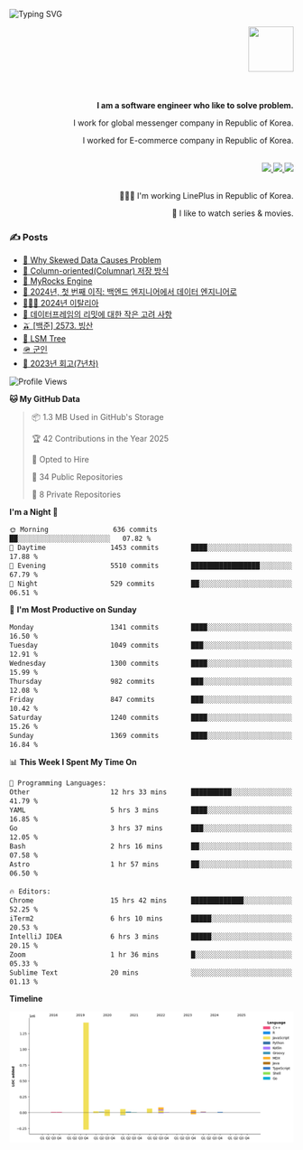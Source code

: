 ![Typing SVG](https://readme-typing-svg.herokuapp.com/?lines=Hello,+I'm+Changkwon+😎&height=150&width=1024&size=40&color=458588&background=282828&center=true&vCenter=true&multiline=false&duration=2000&pause=0)

<div align=right>
  <a href="https://github.com/devxb/gitanimals">
    <img
      src="https://render.gitanimals.org/lines/spearkkk?pet-id=624227435622945015"
      width="80"
      height="80"
    />
  </a>
  <br/>
  <br/>  
  <br/>
  
  **I am a software engineer who like to solve problem.**<br/>

  I work for global messenger company in Republic of Korea.<br/> 
  
  I worked for E-commerce company in Republic of Korea.<br/>
  <br/>

  <a href="https://www.linkedin.com/in/spearkkk/" target="_blank">
    <img src="https://img.shields.io/badge/LinkedIn-305D61.svg?&style=for-the-badge&logo=linkedin&logoColor=ffffff&labelColor=305D61&logoWidth=20"/>
  </a>
  <a href="http://spearkkk.dev/en/resume/" target="_blank">
    <img src="https://img.shields.io/badge/resume-305D61.svg?&style=for-the-badge&logo=ReadtheDocs&logoColor=ffffff&labelColor=305D61&logoWidth=20"/>
  </a>
  <a href="https://spearkkk.dev/" target="_blank">
    <img src="https://img.shields.io/badge/blog-305D61.svg?&style=for-the-badge&logo=ReadtheDocs&logoColor=ffffff&labelColor=305D61&logoWidth=20"/>
  </a>
  
  <br/>
  <br/>
  
  👨🏼‍💻 I'm working LinePlus in Republic of Korea.
  <br/>
  
  🍿 I like to watch series & movies.
  <br/>

</div>
  
<div align=left>
  
  <div>
    
  ### ✍️ Posts
    
  </div>
  
  <!-- BLOGPOSTS:START -->
- [🍐 Why Skewed Data Causes Problem](https://spearkkk.dev/why-skewed-data-causes-problem)
- [🥖 Column-oriented(Columnar) 저장 방식](https://spearkkk.dev/column-oriented)
- [🍓 MyRocks Engine](https://spearkkk.dev/my-rocks_engine)
- [📝 2024년, 첫 번째 이직: 백엔드 엔지니어에서 데이터 엔지니어로](https://spearkkk.dev/2024-first-changing-company-from-backend-to-data-engineer)
- [🧑🏼‍🍳 2024년 이탈리아](https://spearkkk.dev/2024-italy)
- [🍄 데이터프레임의 리밋에 대한 작은 고려 사항](https://spearkkk.dev/dataframe-limit)
- [🫒 [백준] 2573. 빙산](https://spearkkk.dev/%EB%B0%B1%EC%A4%80-2573-%EB%B9%99%EC%82%B0)
- [🌽 LSM Tree](https://spearkkk.dev/lsm-tree)
- [🪖 군인](https://spearkkk.dev/soldier)
- [📝 2023년 회고(7년차)](https://spearkkk.dev/7%EB%85%84%EC%B0%A8-%ED%9A%8C%EA%B3%A0)
<!-- BLOGPOSTS:END -->

  
<!--START_SECTION:waka-->
![Profile Views](http://img.shields.io/badge/Profile%20Views-0-blue)

**🐱 My GitHub Data** 

> 📦 1.3 MB Used in GitHub's Storage 
 > 
> 🏆 42 Contributions in the Year 2025
 > 
> 💼 Opted to Hire
 > 
> 📜 34 Public Repositories 
 > 
> 🔑 8 Private Repositories 
 > 
**I'm a Night 🦉** 

```text
🌞 Morning                636 commits         ██░░░░░░░░░░░░░░░░░░░░░░░   07.82 % 
🌆 Daytime                1453 commits        ████░░░░░░░░░░░░░░░░░░░░░   17.88 % 
🌃 Evening                5510 commits        █████████████████░░░░░░░░   67.79 % 
🌙 Night                  529 commits         ██░░░░░░░░░░░░░░░░░░░░░░░   06.51 % 
```
📅 **I'm Most Productive on Sunday** 

```text
Monday                   1341 commits        ████░░░░░░░░░░░░░░░░░░░░░   16.50 % 
Tuesday                  1049 commits        ███░░░░░░░░░░░░░░░░░░░░░░   12.91 % 
Wednesday                1300 commits        ████░░░░░░░░░░░░░░░░░░░░░   15.99 % 
Thursday                 982 commits         ███░░░░░░░░░░░░░░░░░░░░░░   12.08 % 
Friday                   847 commits         ███░░░░░░░░░░░░░░░░░░░░░░   10.42 % 
Saturday                 1240 commits        ████░░░░░░░░░░░░░░░░░░░░░   15.26 % 
Sunday                   1369 commits        ████░░░░░░░░░░░░░░░░░░░░░   16.84 % 
```


📊 **This Week I Spent My Time On** 

```text
💬 Programming Languages: 
Other                    12 hrs 33 mins      ██████████░░░░░░░░░░░░░░░   41.79 % 
YAML                     5 hrs 3 mins        ████░░░░░░░░░░░░░░░░░░░░░   16.85 % 
Go                       3 hrs 37 mins       ███░░░░░░░░░░░░░░░░░░░░░░   12.05 % 
Bash                     2 hrs 16 mins       ██░░░░░░░░░░░░░░░░░░░░░░░   07.58 % 
Astro                    1 hr 57 mins        ██░░░░░░░░░░░░░░░░░░░░░░░   06.50 % 

🔥 Editors: 
Chrome                   15 hrs 42 mins      █████████████░░░░░░░░░░░░   52.25 % 
iTerm2                   6 hrs 10 mins       █████░░░░░░░░░░░░░░░░░░░░   20.53 % 
IntelliJ IDEA            6 hrs 3 mins        █████░░░░░░░░░░░░░░░░░░░░   20.15 % 
Zoom                     1 hr 36 mins        █░░░░░░░░░░░░░░░░░░░░░░░░   05.33 % 
Sublime Text             20 mins             ░░░░░░░░░░░░░░░░░░░░░░░░░   01.13 % 
```

**Timeline**

![Lines of Code chart](https://raw.githubusercontent.com/spearkkk/spearkkk/main/assets/bar_graph.png)


<!--END_SECTION:waka-->
</div>

